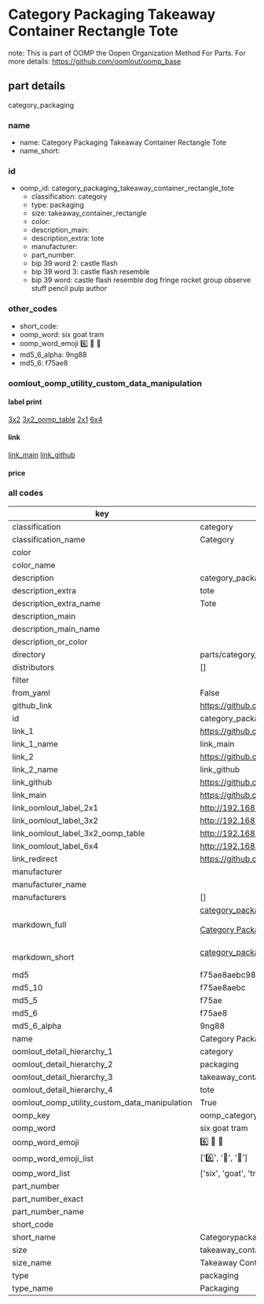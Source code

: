 # Category Packaging Takeaway Container Rectangle Tote  

note: This is part of OOMP the Oopen Organization Method For Parts. For more details: https://github.com/oomlout/oomp_base

##  part details
  



category_packaging



### name
* name: Category Packaging Takeaway Container Rectangle Tote
* name_short: 
### id
* oomp_id: category_packaging_takeaway_container_rectangle_tote
  * classification: category
  * type: packaging
  * size: takeaway_container_rectangle
  * color: 
  * description_main: 
  * description_extra: tote
  * manufacturer: 
  * part_number: 
  * bip 39 word 2: castle flash
  * bip 39 word 3: castle flash resemble
  * bip 39 word: castle flash resemble dog fringe rocket group observe stuff pencil pulp author

### other_codes
* short_code: 
* oomp_word: six goat tram
* oomp_word_emoji :six: :goat: :tram:
* md5_6_alpha: 9ng88
* md5_6: f75ae8






### oomlout_oomp_utility_custom_data_manipulation
#### label print
[3x2](http://192.168.1.245:1112/?label=oomp%209ng88)
[3x2_oomp_table](http://192.168.1.108:1112/?label=oomp%209ng88)
[2x1](http://192.168.1.242:1112/?label=oomp%209ng88)
[6x4](http://192.168.1.55:1112/?label=oomp%209ng88)    

#### link

[link_main](https://github.com/oomlout/oomlout_oomp_version_1_messy/tree/main/parts/category_packaging_takeaway_container_rectangle_tote) [link_github](https://github.com/oomlout/oomlout_oomp_version_1_messy/tree/main/parts/category_packaging_takeaway_container_rectangle_tote)                             

#### price







### all codes 
| key | value |  
| --- | --- |  
| classification | category |  
| classification_name | Category |  
| color |  |  
| color_name |  |  
| description | category_packaging |  
| description_extra | tote |  
| description_extra_name | Tote |  
| description_main |  |  
| description_main_name |  |  
| description_or_color |   |  
| directory | parts/category_packaging_takeaway_container_rectangle_tote |  
| distributors | [] |  
| filter |  |  
| from_yaml | False |  
| github_link | https://github.com/oomlout/oomlout_oomp_part_src/tree/main/parts/category_packaging_takeaway_container_rectangle_tote |  
| id | category_packaging_takeaway_container_rectangle_tote |  
| link_1 | https://github.com/oomlout/oomlout_oomp_version_1_messy/tree/main/parts/category_packaging_takeaway_container_rectangle_tote |  
| link_1_name | link_main |  
| link_2 | https://github.com/oomlout/oomlout_oomp_version_1_messy/tree/main/parts/category_packaging_takeaway_container_rectangle_tote |  
| link_2_name | link_github |  
| link_github | https://github.com/oomlout/oomlout_oomp_version_1_messy/tree/main/parts/category_packaging_takeaway_container_rectangle_tote |  
| link_main | https://github.com/oomlout/oomlout_oomp_version_1_messy/tree/main/parts/category_packaging_takeaway_container_rectangle_tote |  
| link_oomlout_label_2x1 | http://192.168.1.242:1112/?label=oomp%209ng88 |  
| link_oomlout_label_3x2 | http://192.168.1.245:1112/?label=oomp%209ng88 |  
| link_oomlout_label_3x2_oomp_table | http://192.168.1.108:1112/?label=oomp%209ng88 |  
| link_oomlout_label_6x4 | http://192.168.1.55:1112/?label=oomp%209ng88 |  
| link_redirect | https://github.com/oomlout/oomlout_oomp_version_1_messy/tree/main/parts/category_packaging_takeaway_container_rectangle_tote |  
| manufacturer |  |  
| manufacturer_name |  |  
| manufacturers | [] |  
| markdown_full | [category_packaging_takeaway_container_rectangle_tote](none)<br>[](none)<br>[Category Packaging Takeaway Container Rectangle Tote](none)<br><br> |  
| markdown_short | [category_packaging_takeaway_container_rectangle_tote](none)<br><br> |  
| md5 | f75ae8aebc986cdeedae84096e96191c |  
| md5_10 | f75ae8aebc |  
| md5_5 | f75ae |  
| md5_6 | f75ae8 |  
| md5_6_alpha | 9ng88 |  
| name | Category Packaging Takeaway Container Rectangle Tote |  
| oomlout_detail_hierarchy_1 | category |  
| oomlout_detail_hierarchy_2 | packaging |  
| oomlout_detail_hierarchy_3 | takeaway_container_rectangle |  
| oomlout_detail_hierarchy_4 | tote |  
| oomlout_oomp_utility_custom_data_manipulation | True |  
| oomp_key | oomp_category_packaging_takeaway_container_rectangle_tote |  
| oomp_word | six goat tram |  
| oomp_word_emoji | :six: :goat: :tram: |  
| oomp_word_emoji_list | [':six:', ':goat:', ':tram:'] |  
| oomp_word_list | ['six', 'goat', 'tram'] |  
| part_number |  |  
| part_number_exact |  |  
| part_number_name |  |  
| short_code |  |  
| short_name | Categorypackaging |  
| size | takeaway_container_rectangle |  
| size_name | Takeaway Container Rectangle |  
| type | packaging |  
| type_name | Packaging |  
